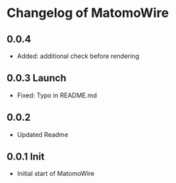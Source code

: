 # Changelog of MatomoWire

## 0.0.4
- Added: additional check before rendering 

## 0.0.3 Launch
- Fixed: Typo in README.md

## 0.0.2
- Updated Readme

## 0.0.1 Init
- Initial start of MatomoWire